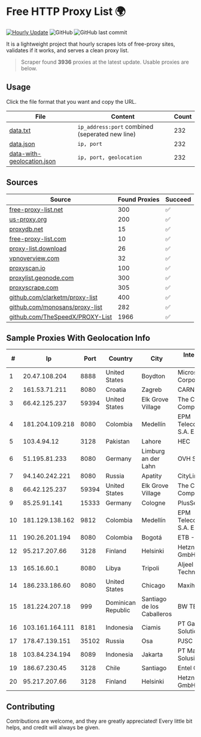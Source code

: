 
# Free HTTP Proxy List 🌍

[![Hourly Update](https://github.com/mertguvencli/http-proxy-list/actions/workflows/main.yml/badge.svg?branch=main)](https://github.com/mertguvencli/http-proxy-list/actions/workflows/main.yml)
![GitHub](https://img.shields.io/github/license/mertguvencli/http-proxy-list)
![GitHub last commit](https://img.shields.io/github/last-commit/mertguvencli/http-proxy-list)

It is a lightweight project that hourly scrapes lots of free-proxy sites, validates if it works, and serves a clean proxy list.


> Scraper found **3936** proxies at the latest update. Usable proxies are below.

## Usage

Click the file format that you want and copy the URL.


|File|Content|Count|
|----|-------|-----|
|[data.txt](https://raw.githubusercontent.com/mertguvencli/http-proxy-list/main/proxy-list/data.txt)|`ip_address:port` combined (seperated new line)|232|
|[data.json](https://raw.githubusercontent.com/mertguvencli/http-proxy-list/main/proxy-list/data.json)|`ip, port`|232|
|[data-with-geolocation.json](https://raw.githubusercontent.com/mertguvencli/http-proxy-list/main/proxy-list/data-with-geolocation.json)|`ip, port, geolocation`|232|

## Sources

|Source|Found Proxies|Succeed|
|------|-------------|-------|
|[free-proxy-list.net](https://free-proxy-list.net)|300|✅|
|[us-proxy.org](https://www.us-proxy.org)|200|✅|
|[proxydb.net](http://proxydb.net)|15|✅|
|[free-proxy-list.com](https://free-proxy-list.com/?page=&port=&type%5B%5D=http&type%5B%5D=https&up_time=0&search=Search)|10|✅|
|[proxy-list.download](https://www.proxy-list.download/HTTP)|26|✅|
|[vpnoverview.com](https://vpnoverview.com/privacy/anonymous-browsing/free-proxy-servers)|32|✅|
|[proxyscan.io](https://www.proxyscan.io)|100|✅|
|[proxylist.geonode.com](https://proxylist.geonode.com/api/proxy-list?limit=300&page=1&sort_by=lastChecked&sort_type=desc&protocols=http,https)|300|✅|
|[proxyscrape.com](https://api.proxyscrape.com/v2/?request=displayproxies&protocol=http&timeout=10000&country=all&ssl=all&anonymity=all)|305|✅|
|[github.com/clarketm/proxy-list](https://raw.githubusercontent.com/clarketm/proxy-list/master/proxy-list-raw.txt)|400|✅|
|[github.com/monosans/proxy-list](https://raw.githubusercontent.com/monosans/proxy-list/main/proxies/http.txt)|282|✅|
|[github.com/TheSpeedX/PROXY-List](https://raw.githubusercontent.com/TheSpeedX/PROXY-List/master/http.txt)|1966|✅|


## Sample Proxies With Geolocation Info

|#|Ip|Port|Country|City|Internet Service Provider|
|-|--|----|-------|----|-------------------------|
|1|20.47.108.204|8888|United States|Boydton|Microsoft Corporation|
|2|161.53.71.211|8080|Croatia|Zagreb|CARNET|
|3|66.42.125.237|59394|United States|Elk Grove Village|The Constant Company|
|4|181.204.109.218|8080|Colombia|Medellín|EPM Telecomunicaciones S.A. E.S.P.|
|5|103.4.94.12|3128|Pakistan|Lahore|HEC|
|6|51.195.81.233|8080|Germany|Limburg an der Lahn|OVH SAS|
|7|94.140.242.221|8080|Russia|Apatity|CityLink Ltd ISP|
|8|66.42.125.237|59394|United States|Elk Grove Village|The Constant Company|
|9|85.25.91.141|15333|Germany|Cologne|PlusServer GmbH|
|10|181.129.138.162|9812|Colombia|Medellín|EPM Telecomunicaciones S.A. E.S.P.|
|11|190.26.201.194|8080|Colombia|Bogotá|ETB - Colombia|
|12|95.217.207.66|3128|Finland|Helsinki|Hetzner Online GmbH|
|13|165.16.60.1|8080|Libya|Tripoli|Aljeel Aljadeed For Technology|
|14|186.233.186.60|8080|United States|Chicago|Maxihost LTDA|
|15|181.224.207.18|999|Dominican Republic|Santiago de los Caballeros|BW TELECOM|
|16|103.161.164.111|8181|Indonesia|Ciamis|PT Galuh Multidata Solution|
|17|178.47.139.151|35102|Russia|Osa|PJSC Rostelecom|
|18|103.84.234.194|8089|Indonesia|Jakarta|PT Maxindo Mitra Solusi|
|19|186.67.230.45|3128|Chile|Santiago|Entel Chile S.A.|
|20|95.217.207.66|3128|Finland|Helsinki|Hetzner Online GmbH|



## Contributing

Contributions are welcome, and they are greatly appreciated! Every
little bit helps, and credit will always be given.

